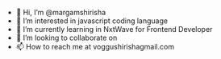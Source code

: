 - 👋 Hi, I’m @margamshirisha
- 👀 I’m interested in javascript coding language
- 🌱 I’m currently learning in NxtWave for Frontend Developer
- 💞️ I’m looking to collaborate on 
- 📫 How to reach me at voggushirishagmail.com

<!---
margamshirisha/margamshirisha is a ✨ special ✨ repository because its `README.md` (this file) appears on your GitHub profile.
You can click the Preview link to take a look at your changes.
--->

